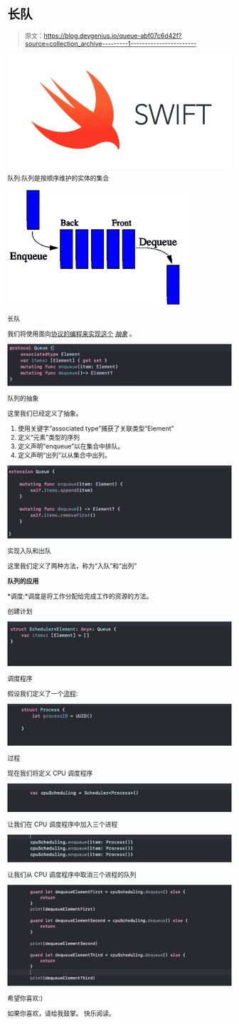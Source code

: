 # 长队

> 原文：<https://blog.devgenius.io/queue-abf07c6d42f?source=collection_archive---------1----------------------->

![](img/d72a756554d914e70178d5c5aaee5c57.png)

队列:队列是按顺序维护的实体的集合

![](img/4717d17987827a4f2225b4ffd9477ac1.png)

长队

我们将使用面向[协议的编程来实现这个](https://developer.apple.com/videos/play/wwdc2015/408) [*抽象*](https://en.wikipedia.org/wiki/Abstraction_(computer_science)) 。

![](img/82cb855d7ecb79052d1222d1924667cb.png)

队列的抽象

这里我们已经定义了抽象。

1.  使用关键字“associated type”捕获了关联类型“Element”
2.  定义“元素”类型的序列
3.  定义声明“enqueue”以在集合中排队。
4.  定义声明“出列”以从集合中出列。

![](img/c7b0dfd01c28019c25693b79d00fc366.png)

实现入队和出队

这里我们定义了两种方法，称为“入队”和“出列”

**队列的应用**

*调度:*调度是将工作分配给完成工作的资源的方法。

创建计划

![](img/4d058360cc135b70a660fb03bc330023.png)

调度程序

假设我们定义了一个[流程](https://en.wikipedia.org/wiki/Process_(computing)):

![](img/97f776dbfdcd51f3be24d0d65fe09d40.png)

过程

现在我们将定义 CPU 调度程序

![](img/412f116896f2778ec91dbf83848e48ed.png)

让我们在 CPU 调度程序中加入三个进程

![](img/5d82b25b5c1495be89fe17ad8e3e7fdd.png)

让我们从 CPU 调度程序中取消三个进程的队列

![](img/e66a7f122346fb8a2c3d1d901fb267bf.png)

希望你喜欢:)

如果你喜欢，请给我鼓掌。
快乐阅读。
